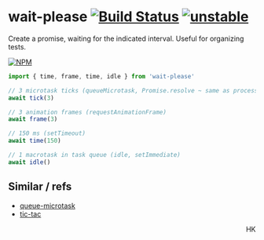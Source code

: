 # wait-please [![Build Status](https://travis-ci.org/dy/wait-please.svg?branch=master)](https://travis-ci.org/dy/wait-please) [![unstable](https://img.shields.io/badge/stability-unstable-yellow.svg)](http://github.com/badges/stability-badges)

Create a promise, waiting for the indicated interval. Useful for organizing tests.

[![NPM](https://nodei.co/npm/wait-please.png?mini=true)](https://nodei.co/npm/wait-please/)

```js
import { time, frame, time, idle } from 'wait-please'

// 3 microtask ticks (queueMicrotask, Promise.resolve ~ same as process.nextTick)
await tick(3)

// 3 animation frames (requestAnimationFrame)
await frame(3)

// 150 ms (setTimeout)
await time(150)

// 1 macrotask in task queue (idle, setImmediate)
await idle()
```

## Similar / refs

* [queue-microtask](https://github.com/feross/queue-microtask)
* [tic-tac](https://www.npmjs.com/package/tic-tac)

<p align="right">HK</p>
